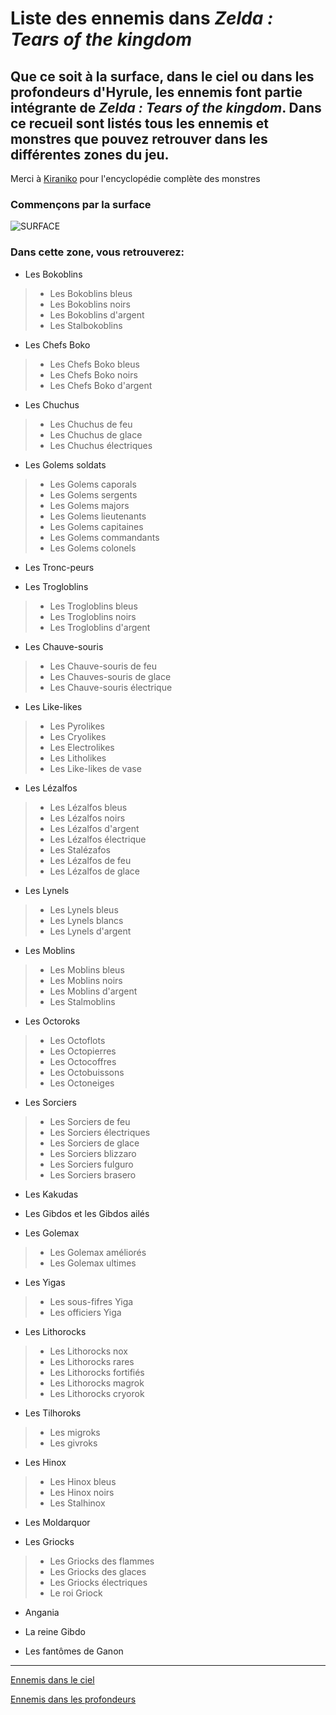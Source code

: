 # Liste des ennemis dans *Zelda : Tears of the kingdom*
## Que ce soit à la surface, dans le ciel ou dans les profondeurs d'Hyrule, les ennemis font partie intégrante de *Zelda : Tears of the kingdom*. Dans ce recueil sont listés tous les ennemis et monstres que pouvez retrouver dans les différentes zones du jeu.
Merci à [Kiraniko](https://zelda.kiranico.com/fr-CA) pour l'encyclopédie complète des monstres

### Commençons par la surface

![SURFACE](https://github.com/emmamichel19/RecueilEnnemisTOTK/assets/144808143/3d74ee01-87f3-4e88-9874-2ac2799e9df8)


### Dans cette zone, vous retrouverez:

* Les Bokoblins
>* Les Bokoblins bleus
>* Les Bokoblins noirs
>* Les Bokoblins d'argent
>* Les Stalbokoblins


* Les Chefs Boko
>* Les Chefs Boko bleus
>* Les Chefs Boko noirs
>* Les Chefs Boko d'argent


* Les Chuchus
>* Les Chuchus de feu
>* Les Chuchus de glace
>* Les Chuchus électriques


* Les Golems soldats
>* Les Golems caporals
>* Les Golems sergents
>* Les Golems majors
>* Les Golems lieutenants
>* Les Golems capitaines
>* Les Golems commandants
>* Les Golems colonels


* Les Tronc-peurs


* Les Trogloblins
>* Les Trogloblins bleus
>* Les Trogloblins noirs
>* Les Trogloblins d'argent


* Les Chauve-souris
>* Les Chauve-souris de feu
>* Les Chauves-souris de glace
>* Les Chauve-souris électrique


* Les Like-likes
>* Les Pyrolikes
>* Les Cryolikes
>* Les Electrolikes
>* Les Litholikes
>* Les Like-likes de vase


* Les Lézalfos
>* Les Lézalfos bleus
>* Les Lézalfos noirs
>* Les Lézalfos d'argent
>* Les Lézalfos électrique
>* Les Stalézafos
>* Les Lézalfos de feu
>* Les Lézalfos de glace


* Les Lynels
>* Les Lynels bleus
>* Les Lynels blancs
>* Les Lynels d'argent


* Les Moblins
>* Les Moblins bleus
>* Les Moblins noirs
>* Les Moblins d'argent
>* Les Stalmoblins


* Les Octoroks
>* Les Octoflots
>* Les Octopierres
>* Les Octocoffres
>* Les Octobuissons
>* Les Octoneiges


* Les Sorciers
>* Les Sorciers de feu
>* Les Sorciers électriques
>* Les Sorciers de glace
>* Les Sorciers blizzaro
>* Les Sorciers fulguro
>* Les Sorciers brasero


* Les Kakudas


* Les Gibdos et les Gibdos ailés


* Les Golemax
>* Les Golemax améliorés
>* Les Golemax ultimes


* Les Yigas
>* Les sous-fifres Yiga
>* Les officiers Yiga


* Les Lithorocks
>* Les Lithorocks nox
>* Les Lithorocks rares
>* Les Lithorocks fortifiés
>* Les Lithorocks magrok
>* Les Lithorocks cryorok


* Les Tilhoroks
>* Les migroks
>* Les givroks


* Les Hinox
>* Les Hinox bleus
>* Les Hinox noirs
>* Les Stalhinox


* Les Moldarquor


* Les Griocks
>* Les Griocks des flammes
>* Les Griocks des glaces
>* Les Griocks électriques
>* Le roi Griock


* Angania


* La reine Gibdo


* Les fantômes de Ganon

------------------------------------------

[Ennemis dans le ciel](Ciel.md)


[Ennemis dans les profondeurs](Profondeurs.md)
